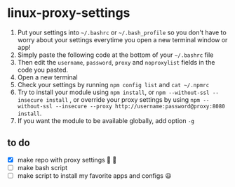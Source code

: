 # linux-proxy-settings

1. Put your settings into `~/.bashrc` or `~/.bash_profile` so you don't have to worry about your settings everytime you open a new terminal window or app!
2. Simply paste the following code at the bottom of your `~/.bashrc` file
3. Then edit the `username`, `password`, `proxy` and `noproxylist` fields in the code you pasted.
4. Open a new terminal
5. Check your settings by running `npm config list` and `cat ~/.npmrc`
6. Try to install your module using `npm install`, or `npm --without-ssl --insecure install` , or override your proxy settings by using `npm --without-ssl --insecure --proxy http://username:password@proxy:8080 install`.
7. If you want the module to be available globally, add option `-g`

## to do
- [x] make repo with proxy settings :tada: :rofl:
- [ ] make bash script
- [ ] make script to install my favorite apps and configs :smiley:
